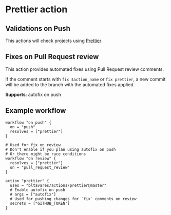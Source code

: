 # Prettier action

## Validations on Push

This actions will check projects using [Prettier](https://prettier.io/)

## Fixes on Pull Request review

This action provides automated fixes using Pull Request review comments.

If the comment starts with `fix $action_name` or `fix prettier`, a new commit will
be added to the branch with the automated fixes applied.

**Supports**: autofix on push

## Example workflow

```hcl
workflow "on push" {
  on = "push"
  resolves = ["prettier"]
}

# Used for fix on review
# Don't enable if you plan using autofix on push
# Or there might be race conditions
workflow "on review" {
  resolves = ["prettier"]
  on = "pull_request_review"
}

action "prettier" {
  uses = "bltavares/actions/prettier@master"
  # Enable autofix on push
  # args = ["autofix"]
  # Used for pushing changes for `fix` comments on review
  secrets = ["GITHUB_TOKEN"]
}
```
